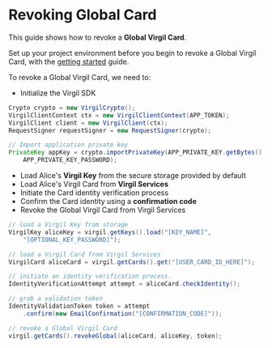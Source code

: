 # Revoking Global Card

This guide shows how to revoke a **Global Virgil Card**.

Set up your project environment before you begin to revoke a Global Virgil Card, with the [getting started](/docs/guides/configuration/client-configuration.md) guide.

To revoke a Global Virgil Card, we need to:

-  Initialize the Virgil SDK

```java
Crypto crypto = new VirgilCrypto();
VirgilClientContext ctx = new VirgilClientContext(APP_TOKEN);
VirgilClient client = new VirgilClient(ctx);
RequestSigner requestSigner = new RequestSigner(crypto);

// Import application private key
PrivateKey appKey = crypto.importPrivateKey(APP_PRIVATE_KEY.getBytes(),
    APP_PRIVATE_KEY_PASSWORD);
```

- Load Alice's **Virgil Key** from the secure storage provided by default
- Load Alice's Virgil Card from **Virgil Services**
- Initiate the Card identity verification process
- Confirm the Card identity using a **confirmation code**
- Revoke the Global Virgil Card from Virgil Services

```java
// load a Virgil Key from storage
VirgilKey aliceKey = virgil.getKeys().load("[KEY_NAME]",
    "[OPTIONAL_KEY_PASSWORD]");

// load a Virgil Card from Virgil Services
VirgilCard aliceCard = virgil.getCards().get("[USER_CARD_ID_HERE]");

// initiate an identity verification process.
IdentityVerificationAttempt attempt = aliceCard.checkIdentity();

// grab a validation token
IdentityValidationToken token = attempt
    .confirm(new EmailConfirmation("[CONFIRMATION_CODE]"));

// revoke a Global Virgil Card
virgil.getCards().revokeGlobal(aliceCard, aliceKey, token);
```
